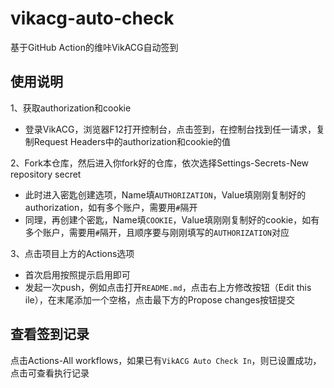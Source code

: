 # vikacg-auto-check

基于GitHub Action的维咔VikACG自动签到

## 使用说明

1、获取authorization和cookie

- 登录VikACG，浏览器F12打开控制台，点击签到，在控制台找到任一请求，复制Request Headers中的authorization和cookie的值

2、Fork本仓库，然后进入你fork好的仓库，依次选择Settings-Secrets-New repository secret

- 此时进入密匙创建选项，Name填`AUTHORIZATION`，Value填刚刚复制好的authorization，如有多个账户，需要用`#`隔开
- 同理，再创建个密匙，Name填`COOKIE`，Value填刚刚复制好的cookie，如有多个账户，需要用`#`隔开，且顺序要与刚刚填写的`AUTHORIZATION`对应

3、点击项目上方的Actions选项

- 首次启用按照提示启用即可
- 发起一次push，例如点击打开`README.md`，点击右上方修改按钮（Edit this ile），在末尾添加一个空格，点击最下方的Propose changes按钮提交

## 查看签到记录

点击Actions-All workflows，如果已有`VikACG Auto Check In`，则已设置成功，点击可查看执行记录